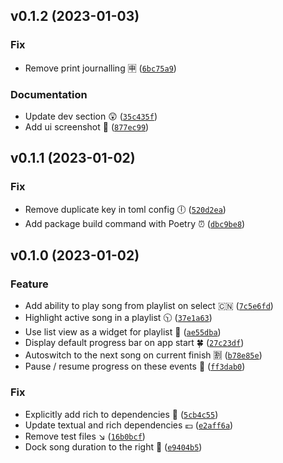 <!--next-version-placeholder-->

## v0.1.2 (2023-01-03)
### Fix
* Remove print journalling :u7533: ([`6bc75a9`](https://github.com/bmwant/pypod/commit/6bc75a9d9259c59d8491e0d68eac72dea19c7b07))

### Documentation
* Update dev section :astonished: ([`35c435f`](https://github.com/bmwant/pypod/commit/35c435f704f187b90f5264be4b476f04a535eaeb))
* Add ui screenshot :notebook: ([`877ec99`](https://github.com/bmwant/pypod/commit/877ec998dc7b0b0041ebcf25e7e96726a94490a5))

## v0.1.1 (2023-01-02)
### Fix
* Remove duplicate key in toml config :clock6: ([`520d2ea`](https://github.com/bmwant/pypod/commit/520d2ea05fc346c6a59d4453fdc2ed838dd84fb7))
* Add package build command with Poetry :alarm_clock: ([`dbc9be8`](https://github.com/bmwant/pypod/commit/dbc9be8574af1c862989069ad1ab0c98f9a48ad6))

## v0.1.0 (2023-01-02)
### Feature
* Add ability to play song from playlist on select :cn: ([`7c5e6fd`](https://github.com/bmwant/pypod/commit/7c5e6fd2fcc79ab138f5aa0b12af110e87482e56))
* Highlight active song in a playlist :clock1030: ([`37e1a63`](https://github.com/bmwant/pypod/commit/37e1a63e9ae6364f62599489cc128789acf60321))
* Use list view as a widget for playlist :email: ([`ae55dba`](https://github.com/bmwant/pypod/commit/ae55dbad86c5ed4c571eb765aa5c27090289a4e6))
* Display default progress bar on app start :four_leaf_clover: ([`27c23df`](https://github.com/bmwant/pypod/commit/27c23dfdb23ac37552826468fc68493b0725e47e))
* Autoswitch to the next song on current finish :u5272: ([`b78e85e`](https://github.com/bmwant/pypod/commit/b78e85e316882286f86487d9b5a768430a827ca5))
* Pause / resume progress on these events :shower: ([`ff3dab0`](https://github.com/bmwant/pypod/commit/ff3dab0794d6e71c868c48c767e1c6ca4abfae75))

### Fix
* Explicitly add rich to dependencies :name_badge: ([`5cb4c55`](https://github.com/bmwant/pypod/commit/5cb4c55ad39f284a86f300b618746a904d48535d))
* Update textual and rich dependencies :pound: ([`e2aff6a`](https://github.com/bmwant/pypod/commit/e2aff6a08dbccf1a72116c68030785b8e1737137))
* Remove test files :arrow_lower_right: ([`16b0bcf`](https://github.com/bmwant/pypod/commit/16b0bcf1660a36cc47706747b18dc19c07e1b6ba))
* Dock song duration to the right :rose: ([`e9404b5`](https://github.com/bmwant/pypod/commit/e9404b56ba9299f7383bf4ba887d596f73741ec0))